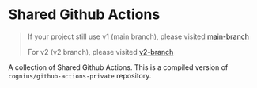 # Shared Github Actions

> If your project still use v1 (main branch),
> please visited [main-branch](https://github.com/cognius/github-actions/tree/main)
>
> For v2 (v2 branch),
> please visited [v2-branch](https://github.com/cognius/github-actions/tree/v2)

A collection of Shared Github Actions. 
This is a compiled version of `cognius/github-actions-private` repository.
